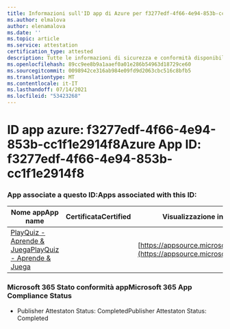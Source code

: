 ```yaml
---
title: Informazioni sull'ID app di Azure per f3277edf-4f66-4e94-853b-cc1f1e2914f8
ms.author: elmalova
author: elenamalova
ms.date: ''
ms.topic: article
ms.service: attestation
certification_type: attested
description: Tutte le informazioni di sicurezza e conformità disponibili per f3277edf-4f66-4e94-853b-cc1f1e2914f8.
ms.openlocfilehash: 89cc9ee8b9a1aaef0a01e286b54963d18729ce60
ms.sourcegitcommit: 0098942ce316ab984e09fd9d2063cbc516c8bfb5
ms.translationtype: MT
ms.contentlocale: it-IT
ms.lasthandoff: 07/14/2021
ms.locfileid: "53423268"
---
```

# <a name="azure-app-id-f3277edf-4f66-4e94-853b-cc1f1e2914f8"></a><span data-ttu-id="12f75-103">ID app azure: f3277edf-4f66-4e94-853b-cc1f1e2914f8</span><span class="sxs-lookup"><span data-stu-id="12f75-103">Azure App ID: f3277edf-4f66-4e94-853b-cc1f1e2914f8</span></span>


### <a name="apps-associated-with-this-id"></a><span data-ttu-id="12f75-104">App associate a questo ID:</span><span class="sxs-lookup"><span data-stu-id="12f75-104">Apps associated with this ID:</span></span>
| <span data-ttu-id="12f75-105">**Nome app**</span><span class="sxs-lookup"><span data-stu-id="12f75-105">**App name**</span></span> | <span data-ttu-id="12f75-106">**Certificata**</span><span class="sxs-lookup"><span data-stu-id="12f75-106">**Certified**</span></span> | <span data-ttu-id="12f75-107">**Visualizzazione in AppSource**</span><span class="sxs-lookup"><span data-stu-id="12f75-107">**View in AppSource**</span></span> |
|-|-|-|
| [<span data-ttu-id="12f75-108">PlayQuiz - Aprende &amp; Juega</span><span class="sxs-lookup"><span data-stu-id="12f75-108">PlayQuiz - Aprende &amp; Juega</span></span>](https://docs.microsoft.com/en-us/microsoft-365-app-certification/forward/WA200002820) |  | [https://appsource.microsoft.com/product/office/WA200002820](https://appsource.microsoft.com/product/office/WA200002820) |

### <a name="microsoft-365-app-compliance-status"></a><span data-ttu-id="12f75-109">Microsoft 365 Stato conformità app</span><span class="sxs-lookup"><span data-stu-id="12f75-109">Microsoft 365 App Compliance Status</span></span>
- <span data-ttu-id="12f75-110">Publisher Attestaton Status: Completed</span><span class="sxs-lookup"><span data-stu-id="12f75-110">Publisher Attestaton Status: Completed</span></span>
